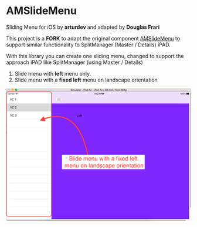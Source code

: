 AMSlideMenu  
===========

Sliding Menu for iOS by <b> arturdev </b> and adapted by <b>Douglas Frari</b> 

This project is a <b>FORK</b> to adapt the original component <a href="https://github.com/SocialObjects-Software/AMSlideMenu">AMSlideMenu</a> to support similar functionality to SplitManager (Master / Details) iPAD.

With this library you can create one sliding menu, changed to support the approach iPAD like SplitManager (using Master / Details)<br>

1. Slide menu with <b>left</b> menu only. <br> 
2. Slide menu with a <b>fixed left</b> menu on landscape orientation 

<img src="iPadSupportMasterDetailApprouch.png" width="1024px">

